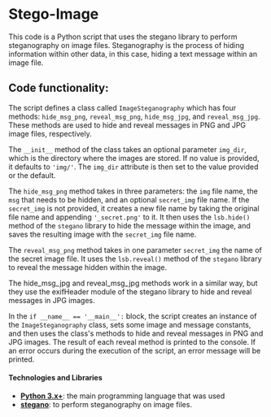 # Stego-Image
This code is a Python script that uses the stegano library to perform steganography on image files. Steganography is the process of hiding information within other data, in this case, hiding a text message within an image file.

## Code functionality: 
The script defines a class called `ImageSteganography` which has four methods: `hide_msg_png`, `reveal_msg_png`, `hide_msg_jpg`, and `reveal_msg_jpg`. These methods are used to hide and reveal messages in PNG and JPG image files, respectively.

The `__init__` method of the class takes an optional parameter `img_dir`, which is the directory where the images are stored. If no value is provided, it defaults to `'img/'`. The `img_dir` attribute is then set to the value provided or the default.

The `hide_msg_png` method takes in three parameters: the `img` file name, the `msg` that needs to be hidden, and an optional `secret_img` file name. If the `secret_img` is not provided, it creates a new file name by taking the original file name and appending `'_secret.png'` to it. It then uses the `lsb.hide()` method of the `stegano` library to hide the message within the image, and saves the resulting image with the `secret_img` file name.

The `reveal_msg_png` method takes in one parameter `secret_img` the name of the secret image file. It uses the `lsb.reveal()` method of the `stegano` library to reveal the message hidden within the image.

The hide_msg_jpg and reveal_msg_jpg methods work in a similar way, but they use the exifHeader module of the stegano library to hide and reveal messages in JPG images.

In the `if __name__ == '__main__':` block, the script creates an instance of the `ImageSteganography` class, sets some image and message constants, and then uses the class's methods to hide and reveal messages in PNG and JPG images. The result of each reveal method is printed to the console. If an error occurs during the execution of the script, an error message will be printed.

#### Technologies and Libraries
- **[Python 3.x+](https://www.python.org/)**: the main programming language that was used 
- **[stegano](https://pypi.org/project/stegano/)**: to perform steganography on image files. 